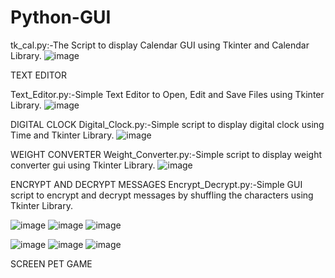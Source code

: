# Python-GUI

tk_cal.py:-The Script to display Calendar GUI using Tkinter and Calendar Library.
![image](https://user-images.githubusercontent.com/42490741/119562587-219b5600-bdc4-11eb-9d10-313bfc388a29.png)

TEXT EDITOR


Text_Editor.py:-Simple Text Editor to Open, Edit and Save Files using Tkinter Library.
![image](https://user-images.githubusercontent.com/42490741/119803098-c456f000-befc-11eb-81e5-0e82d401e314.png)


DIGITAL CLOCK
Digital_Clock.py:-Simple script to display digital clock using Time and Tkinter Library.
![image](https://user-images.githubusercontent.com/42490741/120032887-7b945980-c018-11eb-9867-63f6997b52b1.png)


WEIGHT CONVERTER
Weight_Converter.py:-Simple script to display weight converter gui using Tkinter Library.
![image](https://user-images.githubusercontent.com/42490741/120118751-b978b580-c1b1-11eb-941b-9809749ff8e0.png)

ENCRYPT AND DECRYPT MESSAGES
Encrypt_Decrypt.py:-Simple GUI script to encrypt and decrypt messages by shuffling the characters using Tkinter Library.


![image](https://user-images.githubusercontent.com/42490741/120384280-94b44780-c343-11eb-8e80-aa5dc7a42403.png) ![image](https://user-images.githubusercontent.com/42490741/120384615-02f90a00-c344-11eb-83e9-a3f29ba46f36.png) ![image](https://user-images.githubusercontent.com/42490741/120384773-3a67b680-c344-11eb-8d23-9804a41d9b48.png)

![image](https://user-images.githubusercontent.com/42490741/120385126-a64a1f00-c344-11eb-84a2-c44dcb0ee00c.png) ![image](https://user-images.githubusercontent.com/42490741/120385815-82d3a400-c345-11eb-9f1f-eb341e026ab3.png) ![image](https://user-images.githubusercontent.com/42490741/120386102-d6de8880-c345-11eb-993a-63954c63cbfc.png)


SCREEN PET GAME












